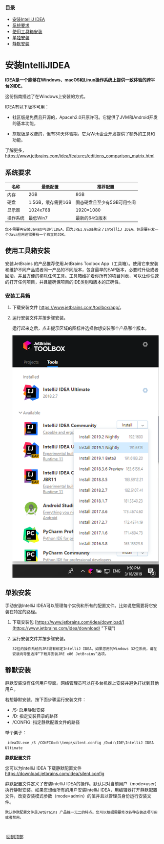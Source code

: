 ### 目录

- [安装IntelliJ IDEA](#安装IntelliJIDEA )
- [系统要求](#系统要求)
- [使用工具箱安装](#使用工具箱安装)
- [单独安装](#单独安装)
- [静默安装](#静默安装)





# 安装IntelliJIDEA 

**IDEA是一个能够在Windows、macOS和Linux操作系统上提供一致体验的跨平台的IDE。**

这份指南描述了在Windows上安装的方式。

IDEA有以下版本可用：

- 社区版是免费且开源的，Apaceh2.0开原许可。它提供了JVM和Android开发的基本功能。

- 旗舰版是收费的，但有30天体验期。它为Web企业开发提供了额外的工具和功能。

了解更多，https://www.jetbrains.com/idea/features/editions_comparison_matrix.html





## 系统要求

| 名称     | 最低配置           | 推荐配置                    |
| -------- | ------------------ | --------------------------- |
| 内存     | 2GB                | 8GB                         |
| 硬盘     | 1.5GB，缓存需要1GB | 固态硬盘且至少有5GB可用空间 |
| 显示器   | 1024x768           | 1920×1080                   |
| 操作系统 | 最低Win7           | 最新的64位版本              |

`您不需要再安装Java即可运行IDEA，因为JRE1.8已经绑定了IntelliJ IDEA。但是要开发一个Java应用还需要有一个独立的JDK。`





## 使用工具箱安装

安装JetBrains 的产品推荐使用JetBrains Toolbox App（工具箱）。使用它来安装和维护不同产品或者同一产品的不同版本，包含最早的EAP版本，必要时升级或者回滚，并且方便的移除任何工具。工具箱维护着你所有的项目列表，可以让你快速的打开任何项目，并且能确保项目的IDE类别和版本的正确性。

### 安装工具箱

1. 下载安装文件 <https://www.jetbrains.com/toolbox/app/>。

2. 运行安装文件并按步骤安装。

   运行起来之后，点击提示区域的图标并选择你想安装哪个产品哪个版本。

   ![alt](<https://github.com/fengyishun/IDEA-Help-ZH-CN/blob/master/resources/toolbox_app_win.png>)





## 单独安装

手动安装IntelliJ IDEA可以管理每个实例和所有的配置文件。比如说您需要将它安装在特定的路径。

1. 下载安装包 [https://www.jetbrains.com/idea/download/](https://www.jetbrains.com/idea/download/ "下载")

2. 运行安装文件并按步骤安装。

   `32位的操作系统的JRE没有绑定IntelliJ IDEA。如果您用的Windows 32位系统，请在安装向导里选择“下载并安装JRE x86 JetBrains”选项。`





## 静默安装

静默安装没有任何用户界面。网络管理员可以在多台机器上安装并避免打扰到其他用户。

若想静默安装，按下面步骤运行安装文件：

- /S:  启用静默安装
- /D:  指定安装目录的路径
- /CONFIG: 指定静默配置文件的路径 

举个栗子：

` ideaIU.exe /S /CONFIG=d:\temp\silent.config /D=d:\IDE\IntelliJ IDEA Ultimate`

**静默配置文件**

您可以为IntelliJ IDEA 下载静默配置文件  <https://download.jetbrains.com/idea/silent.config>

静默配置文件定义了安装IntelliJ IDEA的操作。默认只对当前用户（mode=user）执行静默安装。如果您想给所有的用户安装IntelliJ IDEA，用编辑器打开静默配置文件，改变安装模式参数（mode=admin）的值并且以管理员身份运行安装文件。

`默认静默配置文件是JetBrains 产品独一无二的特点。您可以根据需要修改各种安装选项可用或者禁用。`

​																																		



​																																					[回到顶部](#目录)